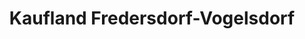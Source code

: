 ---
title: "Kaufland Fredersdorf-Vogelsdorf"
url: /fredersdorf-vogelsdorf/kaufland-fredersdorf-vogelsdorf/
shop: Einkaufszentrum
---